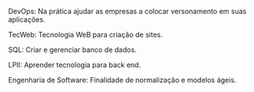 DevOps:  Na prática ajudar as empresas a colocar versonamento em suas aplicações.

TecWeb: Tecnologia WeB para criação de sites.

SQL: Criar e gerenciar banco de dados.

LPII: Aprender tecnologia para back end.

Engenharia de Software: Finalidade de normalização e modelos ágeis.
